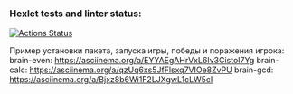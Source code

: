 ### Hexlet tests and linter status:
[![Actions Status](https://github.com/GlebZhigulev/frontend-project-44/workflows/hexlet-check/badge.svg)](https://github.com/GlebZhigulev/frontend-project-44/actions)

Пример установки пакета, запуска игры, победы и поражения игрока:
brain-even:
https://asciinema.org/a/EYYAEgAHrVxL6Iv3CistoI7Yg
brain-calc:
https://asciinema.org/a/qzUq6xs5JfFlsxq7VIOe8ZvPU
brain-gcd:
https://asciinema.org/a/Bjxz8b6Wi1F2LJXgwL1cLW5cI
